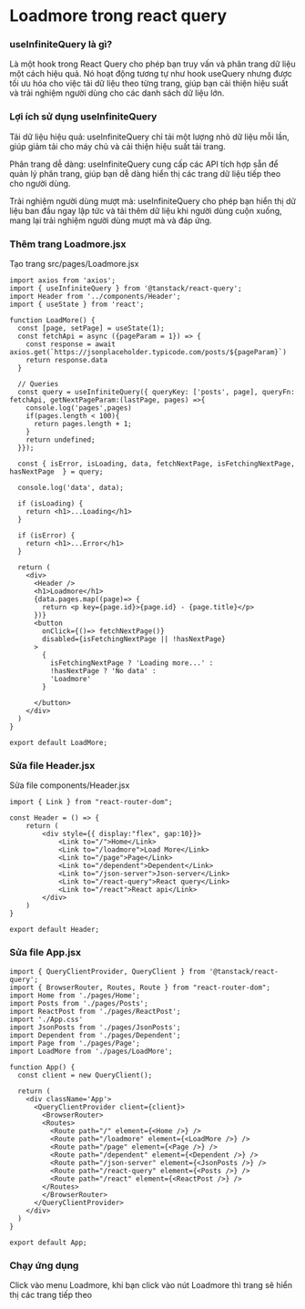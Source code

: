 # Loadmore trong react query

### useInfiniteQuery là gì?

Là một hook trong React Query cho phép bạn truy vấn và phân trang dữ liệu một cách hiệu quả. Nó hoạt động tương tự như hook useQuery nhưng được tối ưu hóa cho việc tải dữ liệu theo từng trang, giúp bạn cải thiện hiệu suất và trải nghiệm người dùng cho các danh sách dữ liệu lớn.

### Lợi ích sử dụng useInfiniteQuery

Tải dữ liệu hiệu quả: useInfiniteQuery chỉ tải một lượng nhỏ dữ liệu mỗi lần, giúp giảm tải cho máy chủ và cải thiện hiệu suất tải trang.

Phân trang dễ dàng: useInfiniteQuery cung cấp các API tích hợp sẵn để quản lý phân trang, giúp bạn dễ dàng hiển thị các trang dữ liệu tiếp theo cho người dùng.

Trải nghiệm người dùng mượt mà: useInfiniteQuery cho phép bạn hiển thị dữ liệu ban đầu ngay lập tức và tải thêm dữ liệu khi người dùng cuộn xuống, mang lại trải nghiệm người dùng mượt mà và đáp ứng.

### Thêm trang Loadmore.jsx

Tạo trang src/pages/Loadmore.jsx

```
import axios from 'axios';
import { useInfiniteQuery } from '@tanstack/react-query';
import Header from '../components/Header';
import { useState } from 'react';

function LoadMore() {
  const [page, setPage] = useState(1);
  const fetchApi = async ({pageParam = 1}) => {
    const response = await axios.get(`https://jsonplaceholder.typicode.com/posts/${pageParam}`)
    return response.data
  }

  // Queries
  const query = useInfiniteQuery({ queryKey: ['posts', page], queryFn: fetchApi, getNextPageParam:(lastPage, pages) =>{
    console.log('pages',pages)
    if(pages.length < 100){
      return pages.length + 1;
    }
    return undefined;
  }});

  const { isError, isLoading, data, fetchNextPage, isFetchingNextPage, hasNextPage  } = query;

  console.log('data', data);

  if (isLoading) {
    return <h1>...Loading</h1>
  }

  if (isError) {
    return <h1>...Error</h1>
  }

  return (
    <div>
      <Header />
      <h1>Loadmore</h1>
      {data.pages.map((page)=> {
        return <p key={page.id}>{page.id} - {page.title}</p>
      })}
      <button 
        onClick={()=> fetchNextPage()}
        disabled={isFetchingNextPage || !hasNextPage}
      >
        {
          isFetchingNextPage ? 'Loading more...' :
          !hasNextPage ? 'No data' : 
          'Loadmore'
        }
        
      </button>
    </div>
  )
}

export default LoadMore;
```

### Sửa file Header.jsx

Sửa file components/Header.jsx

```
import { Link } from "react-router-dom";

const Header = () => {
    return (
        <div style={{ display:"flex", gap:10}}>
            <Link to="/">Home</Link>
            <Link to="/loadmore">Load More</Link>
            <Link to="/page">Page</Link>
            <Link to="/dependent">Dependent</Link>
            <Link to="/json-server">Json-server</Link>
            <Link to="/react-query">React query</Link>
            <Link to="/react">React api</Link>
        </div>
    )
}

export default Header;
```

### Sửa file App.jsx

```
import { QueryClientProvider, QueryClient } from '@tanstack/react-query';
import { BrowserRouter, Routes, Route } from "react-router-dom";
import Home from './pages/Home';
import Posts from './pages/Posts';
import ReactPost from './pages/ReactPost';
import './App.css'
import JsonPosts from './pages/JsonPosts';
import Dependent from './pages/Dependent';
import Page from './pages/Page';
import LoadMore from './pages/LoadMore';

function App() {
  const client = new QueryClient();

  return (
    <div className='App'>
      <QueryClientProvider client={client}>
        <BrowserRouter>
        <Routes>
          <Route path="/" element={<Home />} />
          <Route path="/loadmore" element={<LoadMore />} />
          <Route path="/page" element={<Page />} />
          <Route path="/dependent" element={<Dependent />} />
          <Route path="/json-server" element={<JsonPosts />} />
          <Route path="/react-query" element={<Posts />} />
          <Route path="/react" element={<ReactPost />} />
        </Routes>
        </BrowserRouter>
      </QueryClientProvider>
    </div>
  )
}

export default App;
```

### Chạy ứng dụng

Click vào menu Loadmore, khi bạn click vào nút Loadmore thì trang sẽ hiển thị các trang tiếp theo


<!-- *Bài tiếp theo [useInfiniteQuery trong react query](session_008_loadmore.md)* -->